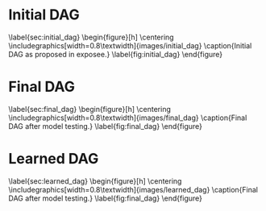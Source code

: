 # Initial DAG
\label{sec:initial_dag}
\begin{figure}[h]
	\centering
	\includegraphics[width=0.8\textwidth]{images/initial_dag}
	\caption{Initial DAG as proposed in exposee.}
	\label{fig:initial_dag}
\end{figure}

# Final DAG
\label{sec:final_dag}
\begin{figure}[h]
	\centering
	\includegraphics[width=0.8\textwidth]{images/final_dag}
	\caption{Final DAG after model testing.}
	\label{fig:final_dag}
\end{figure}

# Learned DAG
\label{sec:learned_dag}
\begin{figure}[h]
	\centering
	\includegraphics[width=0.8\textwidth]{images/learned_dag}
	\caption{Final DAG after model testing.}
	\label{fig:final_dag}
\end{figure}
